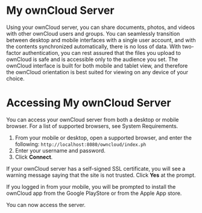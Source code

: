 # My ownCloud Server
Using your ownCloud server, you can share documents, photos, and videos with other ownCloud users and groups. You can seamlessly transition between desktop and mobile interfaces with a single user account, and with the contents synchronized automatically, there is no loss of data. With two-factor authentication, you can rest assured that the files you upload to ownCloud is safe and is accessible only to the audience you set. 
The ownCloud interface is built for both mobile and tablet view, and therefore the ownCloud orientation is best suited for viewing on any device of your choice. 
# Accessing My ownCloud Server

You can access your ownCloud server from both a desktop or mobile browser. For a list of supported browsers, see System Requirements.

1. From your mobile or desktop, open a supported browser, and enter the following:
`http://localhost:8080/owncloud/index.ph`
1. Enter your username and password.
1. Click **Connect**.

If your ownCloud server has a self-signed SSL certificate, you will see a warning message saying that the site is not trusted. Click **Yes** at the prompt.

If you logged in from your mobile, you  will be prompted to install the ownCloud app from the Google PlayStore or from the Apple App store.

You can now access the server.

